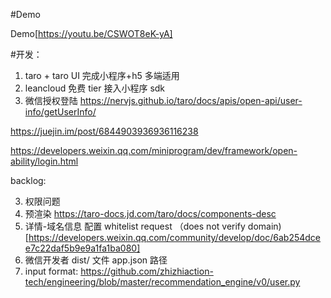 #Demo


Demo[https://youtu.be/CSWOT8eK-yA]

#开发：

1. taro + taro UI 完成小程序+h5 多端适用
2. leancloud 免费 tier 接入小程序 sdk
3. 微信授权登陆
   https://nervjs.github.io/taro/docs/apis/open-api/user-info/getUserInfo/

https://juejin.im/post/6844903936936116238

https://developers.weixin.qq.com/miniprogram/dev/framework/open-ability/login.html

backlog:

3. 权限问题
4. 预渲染 https://taro-docs.jd.com/taro/docs/components-desc
5. 详情-域名信息 配置 whitelist request （does not verify domain)[https://developers.weixin.qq.com/community/develop/doc/6ab254dcee7c22daf5b9e9a1fa1ba080]
6. 微信开发者 dist/ 文件 app.json 路径
7. input format: https://github.com/zhizhiaction-tech/engineering/blob/master/recommendation_engine/v0/user.py
